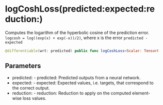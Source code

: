 # logCoshLoss(predicted:expected:reduction:)

Computes the logarithm of the hyperbolic cosine of the prediction error.
`logcosh = log((exp(x) + exp(-x))/2)`,
where x is the error `predicted - expected`

``` swift
@differentiable(wrt: predicted) public func logCoshLoss<Scalar: TensorFlowFloatingPoint>(predicted: Tensor<Scalar>, expected: Tensor<Scalar>, reduction: @differentiable (Tensor<Scalar>) -> Tensor<Scalar> = _mean) -> Tensor<Scalar>
```

## Parameters

  - predicted: - predicted: Predicted outputs from a neural network.
  - expected: - expected: Expected values, i.e. targets, that correspond to the correct output.
  - reduction: - reduction: Reduction to apply on the computed element-wise loss values.
